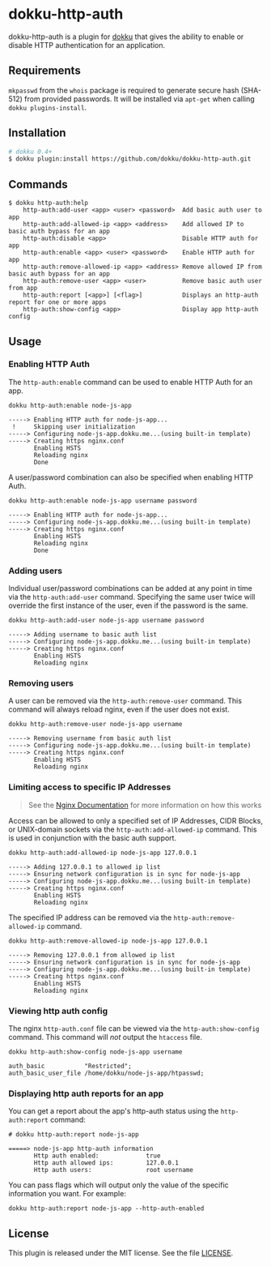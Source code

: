# dokku-http-auth

dokku-http-auth is a plugin for [dokku][dokku] that gives the ability to enable or disable HTTP authentication for an application.

## Requirements

`mkpasswd` from the `whois` package is required to generate secure hash (SHA-512) from provided passwords. It will be installed via `apt-get` when calling `dokku plugins-install`.

## Installation

```sh
# dokku 0.4+
$ dokku plugin:install https://github.com/dokku/dokku-http-auth.git
```

## Commands

```
$ dokku http-auth:help
    http-auth:add-user <app> <user> <password>  Add basic auth user to app
    http-auth:add-allowed-ip <app> <address>    Add allowed IP to basic auth bypass for an app
    http-auth:disable <app>                     Disable HTTP auth for app
    http-auth:enable <app> <user> <password>    Enable HTTP auth for app
    http-auth:remove-allowed-ip <app> <address> Remove allowed IP from basic auth bypass for an app
    http-auth:remove-user <app> <user>          Remove basic auth user from app
    http-auth:report [<app>] [<flag>]           Displays an http-auth report for one or more apps
    http-auth:show-config <app>                 Display app http-auth config
```

## Usage

### Enabling HTTP Auth

The `http-auth:enable` command can be used to enable HTTP Auth for an app.

```shell
dokku http-auth:enable node-js-app
```

```
-----> Enabling HTTP auth for node-js-app...
 !     Skipping user initialization
-----> Configuring node-js-app.dokku.me...(using built-in template)
-----> Creating https nginx.conf
       Enabling HSTS
       Reloading nginx
       Done
```

A user/password combination can also be specified when enabling HTTP Auth.

```shell
dokku http-auth:enable node-js-app username password
```

```
-----> Enabling HTTP auth for node-js-app...
-----> Configuring node-js-app.dokku.me...(using built-in template)
-----> Creating https nginx.conf
       Enabling HSTS
       Reloading nginx
       Done
```

### Adding users

Individual user/password combinations can be added at any point in time via the `http-auth:add-user` command. Specifying the same user twice will override the first instance of the user, even if the password is the same.

```shell
dokku http-auth:add-user node-js-app username password
```

```
-----> Adding username to basic auth list
-----> Configuring node-js-app.dokku.me...(using built-in template)
-----> Creating https nginx.conf
       Enabling HSTS
       Reloading nginx
```

### Removing users

A user can be removed via the `http-auth:remove-user` command. This command will always reload nginx, even if the user does not exist.

```shell
dokku http-auth:remove-user node-js-app username
```

```
-----> Removing username from basic auth list
-----> Configuring node-js-app.dokku.me...(using built-in template)
-----> Creating https nginx.conf
       Enabling HSTS
       Reloading nginx
```

### Limiting access to specific IP Addresses

> See the [Nginx Documentation](https://nginx.org/en/docs/stream/ngx_stream_access_module.html) for more information on how this works

Access can be allowed to only a specified set of IP Addresses, CIDR Blocks, or UNIX-domain sockets via the `http-auth:add-allowed-ip` command. This is used in conjunction with the basic auth support.

```shell
dokku http-auth:add-allowed-ip node-js-app 127.0.0.1
````

```
-----> Adding 127.0.0.1 to allowed ip list
-----> Ensuring network configuration is in sync for node-js-app
-----> Configuring node-js-app.dokku.me...(using built-in template)
-----> Creating https nginx.conf
       Enabling HSTS
       Reloading nginx
```

The specified IP address can be removed via the `http-auth:remove-allowed-ip` command.

```shell
dokku http-auth:remove-allowed-ip node-js-app 127.0.0.1
````

```
-----> Removing 127.0.0.1 from allowed ip list
-----> Ensuring network configuration is in sync for node-js-app
-----> Configuring node-js-app.dokku.me...(using built-in template)
-----> Creating https nginx.conf
       Enabling HSTS
       Reloading nginx
```

### Viewing http auth config

The nginx `http-auth.conf` file can be viewed via the `http-auth:show-config` command. This command will _not_ output the `htaccess` file.

```shell
dokku http-auth:show-config node-js-app username
```

```
auth_basic           "Restricted";
auth_basic_user_file /home/dokku/node-js-app/htpasswd;
```

### Displaying http auth reports for an app

You can get a report about the app's http-auth status using the `http-auth:report` command:

```shell
# dokku http-auth:report node-js-app
```

```
=====> node-js-app http-auth information
       Http auth enabled:             true
       Http auth allowed ips:         127.0.0.1
       Http auth users:               root username
```

You can pass flags which will output only the value of the specific information you want. For example:

```shell
dokku http-auth:report node-js-app --http-auth-enabled
```

## License

This plugin is released under the MIT license. See the file [LICENSE](LICENSE).

[dokku]: https://github.com/dokku/dokku
